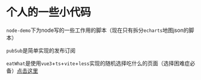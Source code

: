 # 个人的一些小代码
`node-demo`下为node写的一些工作用的脚本（现在只有拆分`echarts`地图json的脚本）

`pubSub`是简单实现的发布订阅

`eatWhat`是使用`vue3`+`ts`+`vite`+`less`实现的随机选择吃什么的页面（选择困难症必备）[点击这里](http://yuchengxin.pro/eatWhat/index.html)